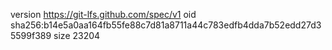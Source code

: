 version https://git-lfs.github.com/spec/v1
oid sha256:b14e5a0aa164fb55fe88c7d81a8711a44c783edfb4dda7b52edd27d35599f389
size 23204
